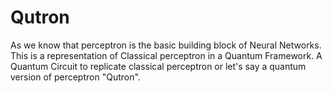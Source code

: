 # Qutron
As we know that perceptron is the basic building block of Neural Networks. This is a representation of Classical perceptron in a Quantum Framework. A Quantum Circuit to replicate classical perceptron or let's say a quantum version of perceptron "Qutron".
